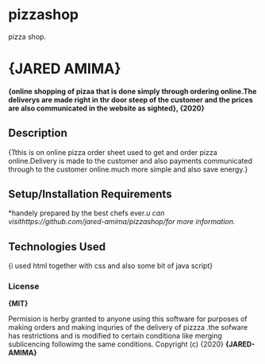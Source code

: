 # pizzashop
pizza shop.
# {JARED AMIMA}
#### {online shopping of pizaa that is done simply through ordering online.The deliverys are made right in thr door steep of the customer and the prices are also communicated in the website as sighted}, {2020}
## Description
{Tthis is on online pizza order sheet used to get and order pizza online.Delivery is made to the customer and also payments communicated through to the customer online.much more simple and also save energy.}
## Setup/Installation Requirements
*handely prepared by the best chefs ever.*u can visithttps://github.com/jared-amima/pizzashop/for more information.*
## Technologies Used
{i used html together with css and also some bit of java script}
### License
**{MIT}**

Permision is herby granted to anyone using this software for purposes of making orders and making inquries of the delivery of pizzza .the sofware has restrictions and is modified to certain conditiona like merging sublicencing followimg the same conditions.
Copyright (c) {2020} **{JARED-AMIMA}**
  
